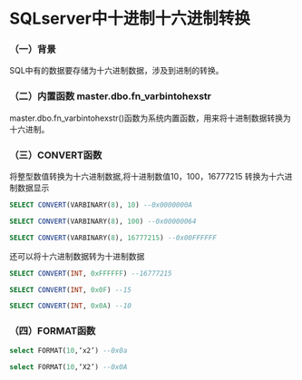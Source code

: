 # SQLserver中十进制十六进制转换

### （一）背景
SQL中有的数据要存储为十六进制数据，涉及到进制的转换。

### （二）内置函数 master.dbo.fn_varbintohexstr
master.dbo.fn_varbintohexstr()函数为系统内置函数，用来将十进制数据转换为十六进制。   

### （三）CONVERT函数
将整型数值转换为十六进制数据,将十进制数值10，100，16777215 转换为十六进制数据显示
```sql
SELECT CONVERT(VARBINARY(8), 10) --0x0000000A

SELECT CONVERT(VARBINARY(8), 100) --0x00000064

SELECT CONVERT(VARBINARY(8), 16777215) --0x00FFFFFF
```

还可以将十六进制数据转为十进制数据
```sql
SELECT CONVERT(INT, 0xFFFFFF) --16777215

SELECT CONVERT(INT, 0x0F) --15

SELECT CONVERT(INT, 0x0A) --10
```

### （四）FORMAT函数
```sql
select FORMAT(10,‘x2’) --0x0a

select FORMAT(10,‘X2’) --0x0A
```